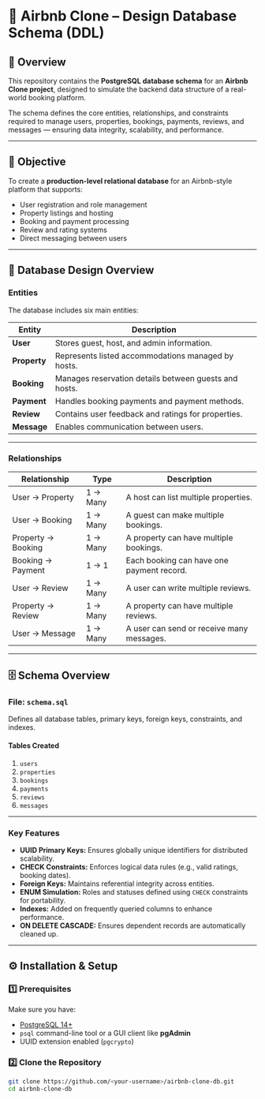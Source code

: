 # 🏡 Airbnb Clone – Design Database Schema (DDL)

## 📘 Overview
This repository contains the **PostgreSQL database schema** for an **Airbnb Clone project**, designed to simulate the backend data structure of a real-world booking platform.

The schema defines the core entities, relationships, and constraints required to manage users, properties, bookings, payments, reviews, and messages — ensuring data integrity, scalability, and performance.

---

## 🎯 Objective
To create a **production-level relational database** for an Airbnb-style platform that supports:
- User registration and role management  
- Property listings and hosting  
- Booking and payment processing  
- Review and rating systems  
- Direct messaging between users  

---

## 🧱 Database Design Overview

### **Entities**
The database includes six main entities:

| Entity | Description |
|---------|--------------|
| **User** | Stores guest, host, and admin information. |
| **Property** | Represents listed accommodations managed by hosts. |
| **Booking** | Manages reservation details between guests and hosts. |
| **Payment** | Handles booking payments and payment methods. |
| **Review** | Contains user feedback and ratings for properties. |
| **Message** | Enables communication between users. |

---

### **Relationships**
| Relationship | Type | Description |
|---------------|------|-------------|
| User → Property | 1 → Many | A host can list multiple properties. |
| User → Booking | 1 → Many | A guest can make multiple bookings. |
| Property → Booking | 1 → Many | A property can have multiple bookings. |
| Booking → Payment | 1 → 1 | Each booking can have one payment record. |
| User → Review | 1 → Many | A user can write multiple reviews. |
| Property → Review | 1 → Many | A property can have multiple reviews. |
| User → Message | 1 → Many | A user can send or receive many messages. |

---

## 🗄️ Schema Overview

### **File:** `schema.sql`

Defines all database tables, primary keys, foreign keys, constraints, and indexes.

#### **Tables Created**
1. `users`  
2. `properties`  
3. `bookings`  
4. `payments`  
5. `reviews`  
6. `messages`

---

### **Key Features**
- **UUID Primary Keys:** Ensures globally unique identifiers for distributed scalability.  
- **CHECK Constraints:** Enforces logical data rules (e.g., valid ratings, booking dates).  
- **Foreign Keys:** Maintains referential integrity across entities.  
- **ENUM Simulation:** Roles and statuses defined using `CHECK` constraints for portability.  
- **Indexes:** Added on frequently queried columns to enhance performance.  
- **ON DELETE CASCADE:** Ensures dependent records are automatically cleaned up.  

---

## ⚙️ Installation & Setup

### **1️⃣ Prerequisites**
Make sure you have:
- [PostgreSQL 14+](https://www.postgresql.org/download/)
- `psql` command-line tool or a GUI client like **pgAdmin**
- UUID extension enabled (`pgcrypto`)

### **2️⃣ Clone the Repository**
```bash
git clone https://github.com/<your-username>/airbnb-clone-db.git
cd airbnb-clone-db
